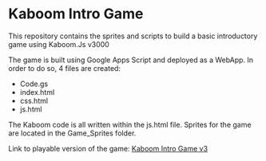 # Kaboom Intro Game
This repository contains the sprites and scripts to build a basic introductory game using Kaboom.Js v3000

The game is built using Google Apps Script and deployed as a WebApp.  In order to do so, 4 files are created:  
- Code.gs
- index.html
- css.html
- js.html

The Kaboom code is all written within the js.html file.  Sprites for the game are located in the Game_Sprites folder.

Link to playable version of the game:  [Kaboom Intro Game v3](https://script.google.com/macros/s/AKfycbyC7Mnfe8z0Pq0OTObUyayaphD1Ouq5yhSY2DXxeETBZFS2Gg6Ij5IOjXaoeV76FhdkHA/exec)

